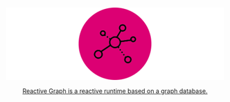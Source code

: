 <p align="center">
  <a href="https://github.com/reactive-graph/reactive-graph"><img src="https://raw.githubusercontent.com/reactive-graph/.github/main/profile/images/reactive-graph-full-mexican-pink-black_512.png" alt="Reactive Graph"></a>
</p>
<p align="center">
  <a href="https://github.com/reactive-graph/reactive-graph">Reactive Graph is a reactive runtime based on a graph database.</a>
</p>
